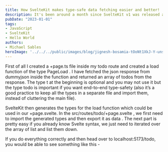 ```yaml
---
title: How SvelteKit makes type-safe data fetching easier and better!
description: It's been around a month since SvelteKit v1 was released and I fortunately got enough time to play around with it. In this blog post.
pubDate: "2023-01-01"
tags: 
- JavaScript
- SvelteKit
- Hello World
authors:
- Michael Sables
heroImage: '../../../public/images/blog/jignesh-bosamia-tOoNt1XkJ-Y-unsplash.jpg'
---
```


First of all I created a +page.ts file inside my todo route and created a load function of the type PageLoad . I have fetched the json response from dummyjson inside the function and returned an array of todos from the response. The type t at the beginning is optional and you may not use it but the type todo is important if you want end-to-end type-safety (also it’s a good practice to keep all the types in a separate file and import them, instead of cluttering the main file).

SvelteKit then generates the types for the load function which could be used in our +page.svelte. In the src/routes/todo/+page.svelte , we first need to import the generated types and then export it as data . The next part is pretty easy if you already know Svelte syntax, we just need to iterated over the array of list and list them down.

If you do everything correctly and then head over to localhost:5173/todo, you would be able to see something like this -